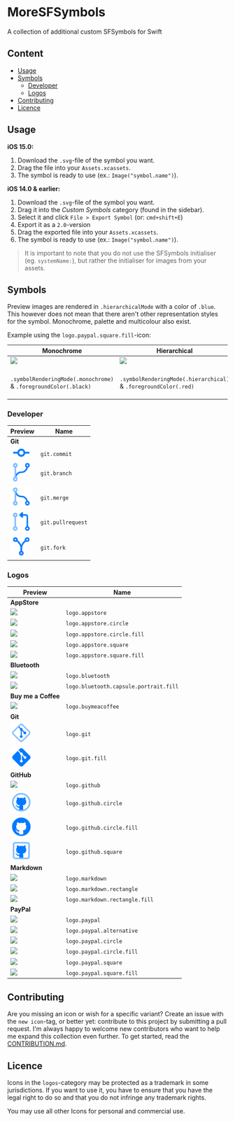 # MoreSFSymbols

A collection of additional custom SFSymbols for Swift

## Content

- [Usage](#usage)
- [Symbols](#symbols)
  - [Developer](#developer)
  - [Logos](#logos)
- [Contributing](#contributing)
- [Licence](#licence)

## Usage

**iOS 15.0:**

1. Download the `.svg`-file of the symbol you want.
2. Drag the file into your `Assets.xcassets`.
3. The symbol is ready to use (ex.: `Image("symbol.name")`).

**iOS 14.0 & earlier:**

1. Download the `.svg`-file of the symbol you want.
2. Drag it into the _Custom Symbols_ category (found in the sidebar).
3. Select it and click `File > Export Symbol` (or: `cmd+shift+E`)
4. Export it as a `2.0`-version
5. Drag the exported file into your `Assets.xcassets`.
6. The symbol is ready to use (ex.: `Image("symbol.name")`).

> It is important to note that you do not use the SFSymbols initialiser (eg. `systemName:`), but rather the initialiser for images from your assets.

## Symbols

Preview images are rendered in `.hierarchicalMode` with a color of `.blue`. This however does not mean that there aren't other representation styles for the symbol. Monochrome, palette and multicolour also exist.

Example using the `logo.paypal.square.fill`-icon:

| Monochrome                                                                  | Hierarchical                                                                  | Palette                                                                                            | Multicolor                                                                  |
| --------------------------------------------------------------------------- | ----------------------------------------------------------------------------- | -------------------------------------------------------------------------------------------------- | --------------------------------------------------------------------------- |
| <img src="preview-images/mode-examples/monochrome-example.png" width="50"/> | <img src="preview-images/mode-examples/hierarchical-example.png" width="50"/> | <img src="preview-images/mode-examples/palette-example.png" width="50"/>                           | <img src="preview-images/mode-examples/multicolor-example.png" width="50"/> |
| `.symbolRenderingMode(.monochrome)` & `.foregroundColor(.black)`            | `.symbolRenderingMode(.hierarchical)` & `.foregroundColor(.red)`              | `.symbolRenderingMode(.palette)` & `.foregroundStyle(.red, .green, .yellow)` (i know it looks bad) | `.symbolRenderingMode(.multicolor)` & `.foregroundColor(.black)`            |

### Developer

| Preview                                                                                                          | Name              |
| ---------------------------------------------------------------------------------------------------------------- | ----------------- |
| **Git**                                                                                                          |                   |
| <a href="developer/git.commit.svg"><img src="preview-images/developer/git.commit.png" width="50"/></a>           | `git.commit`      |
| <a href="developer/git.branch.svg"><img src="preview-images/developer/git.branch.png" width="50"/></a>           | `git.branch`      |
| <a href="developer/git.merge.svg"><img src="preview-images/developer/git.merge.png" width="50"/></a>             | `git.merge`       |
| <a href="developer/git.pullrequest.svg"><img src="preview-images/developer/git.pullrequest.png" width="50"/></a> | `git.pullrequest` |
| <a href="developer/git.fork.svg"><img src="preview-images/developer/git.fork.png" width="50"/></a>               | `git.fork`        |

### Logos

| Preview                                                                                                                                            | Name                                   |
| -------------------------------------------------------------------------------------------------------------------------------------------------- | -------------------------------------- |
| **AppStore**                                                                                                                                       |                                        |
| <a href="logos/logo.appstore.svg"><img src="preview-images/logos/logo.appstore.png" width="50"/></a>                                               | `logo.appstore`                        |
| <a href="logos/logo.appstore.circle.svg"><img src="preview-images/logos/logo.appstore.circle.png" width="50"/></a>                                 | `logo.appstore.circle`                 |
| <a href="logos/logo.appstore.circle.fill.svg"><img src="preview-images/logos/logo.appstore.circle.fill.png" width="50"/></a>                       | `logo.appstore.circle.fill`            |
| <a href="logos/logo.appstore.square.svg"><img src="preview-images/logos/logo.appstore.square.png" width="50"/></a>                                 | `logo.appstore.square`                 |
| <a href="logos/logo.appstore.square.fill.svg"><img src="preview-images/logos/logo.appstore.square.fill.png" width="50"/></a>                       | `logo.appstore.square.fill`            |
| **Bluetooth**                                                                                                                                      |                                        |
| <a href="logos/logo.bluetooth.svg"><img src="preview-images/logos/logo.bluetooth.png" width="50"/></a>                                             | `logo.bluetooth`                       |
| <a href="logos/logo.bluetooth.capsule.portrait.fill.svg"><img src="preview-images/logos/logo.bluetooth.capsule.portrait.fill.png" width="50"/></a> | `logo.bluetooth.capsule.portrait.fill` |
| **Buy me a Coffee**                                                                                                                                |                                        |
| <a href="logos/logo.buymeacoffee.svg"><img src="preview-images/logos/logo.buymeacoffee.png" width="50"/></a>                                       | `logo.buymeacoffee`                    |
| **Git**                                                                                                                                            |                                        |
| <a href="logos/logo.git.svg"><img src="preview-images/logos/logo.git.png" width="50"/></a>                                                         | `logo.git`                             |
| <a href="logos/logo.git.fill.svg"><img src="preview-images/logos/logo.git.fill.png" width="50"/></a>                                               | `logo.git.fill`                        |
| **GitHub**                                                                                                                                         |                                        |
| <a href="logos/logo.github.svg"><img src="preview-images/logos/logo.github.png" width="50"/></a>                                                   | `logo.github`                          |
| <a href="logos/logo.github.circle.svg"><img src="preview-images/logos/logo.github.circle.png" width="50"/></a>                                     | `logo.github.circle`                   |
| <a href="logos/logo.github.circle.fill.svg"><img src="preview-images/logos/logo.github.circle.fill.png" width="50"/></a>                           | `logo.github.circle.fill`              |
| <a href="logos/logo.github.square.svg"><img src="preview-images/logos/logo.github.square.png" width="50"/></a>                                     | `logo.github.square`                   |
| **Markdown**                                                                                                                                       |                                        |
| <a href="logos/logo.markdown.svg"><img src="preview-images/logos/logo.markdown.png" width="50"/></a>                                               | `logo.markdown`                        |
| <a href="logos/logo.markdown.rectangle.svg"><img src="preview-images/logos/logo.markdown.rectangle.png" width="50"/></a>                           | `logo.markdown.rectangle`              |
| <a href="logos/logo.markdown.rectangle.fill.svg"><img src="preview-images/logos/logo.markdown.rectangle.fill.png" width="50"/></a>                 | `logo.markdown.rectangle.fill`         |
| **PayPal**                                                                                                                                         |                                        |
| <a href="logos/logo.paypal.svg"><img src="preview-images/logos/logo.paypal.png" width="50"/></a>                                                   | `logo.paypal`                          |
| <a href="logos/logo.paypal.alternative.svg"><img src="preview-images/logos/logo.paypal.alternative.png" width="50"/></a>                           | `logo.paypal.alternative`              |
| <a href="logos/logo.paypal.circle.svg"><img src="preview-images/logos/logo.paypal.circle.png" width="50"/></a>                                     | `logo.paypal.circle`                   |
| <a href="logos/logo.paypal.circle.fill.svg"><img src="preview-images/logos/logo.paypal.circle.fill.png" width="50"/></a>                           | `logo.paypal.circle.fill`              |
| <a href="logos/logo.paypal.square.svg"><img src="preview-images/logos/logo.paypal.square.png" width="50"/></a>                                     | `logo.paypal.square`                   |
| <a href="logos/logo.paypal.square.fill.svg"><img src="preview-images/logos/logo.paypal.square.fill.png" width="50"/></a>                           | `logo.paypal.square.fill`              |

## Contributing

Are you missing an icon or wish for a specific variant? Create an issue with the `new icon`-tag, or better yet: contribute to this project by submitting a pull request. I'm always happy to welcome new contributors who want to help me expand this collection even further. To get started, read the [CONTRIBUTION.md](https://github.com/cameronshemilt/MoreSFSymbols/blob/main/CONTRIBUTING.md).

## Licence

Icons in the `logos`-category may be protected as a trademark in some jurisdictions. If you want to use it, you have to ensure that you have the legal right to do so and that you do not infringe any trademark rights.

You may use all other Icons for personal and commercial use.
